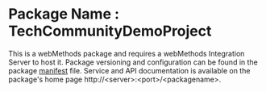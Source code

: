 # Package Name : TechCommunityDemoProject
This is a webMethods package and requires a webMethods Integration Server to host it. Package versioning and configuration can be found in the package [manifest](./TechCommunityDemoProject/manifest.v3) file. Service and API documentation is available on the package's home page http://&lt;server&gt;:&lt;port&gt;/&lt;packagename>.